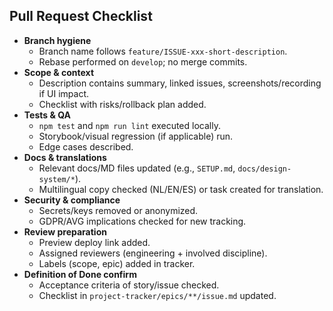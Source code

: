 ## Pull Request Checklist

- **Branch hygiene**
  - Branch name follows `feature/ISSUE-xxx-short-description`.
  - Rebase performed on `develop`; no merge commits.
- **Scope & context**
  - Description contains summary, linked issues, screenshots/recording if UI impact.
  - Checklist with risks/rollback plan added.
- **Tests & QA**
  - `npm test` and `npm run lint` executed locally.
  - Storybook/visual regression (if applicable) run.
  - Edge cases described.
- **Docs & translations**
  - Relevant docs/MD files updated (e.g., `SETUP.md`, `docs/design-system/*`).
  - Multilingual copy checked (NL/EN/ES) or task created for translation.
- **Security & compliance**
  - Secrets/keys removed or anonymized.
  - GDPR/AVG implications checked for new tracking.
- **Review preparation**
  - Preview deploy link added.
  - Assigned reviewers (engineering + involved discipline).
  - Labels (scope, epic) added in tracker.
- **Definition of Done confirm**
  - Acceptance criteria of story/issue checked.
  - Checklist in `project-tracker/epics/**/issue.md` updated.
